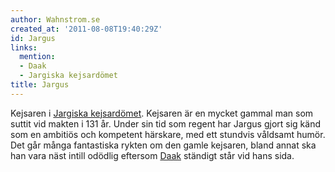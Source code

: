 ```yaml
---
author: Wahnstrom.se
created_at: '2011-08-08T19:40:29Z'
id: Jargus
links:
  mention:
  - Daak
  - Jargiska kejsardömet
title: Jargus
---
```


Kejsaren i [Jargiska kejsardömet]. Kejsaren är en mycket gammal man som suttit vid makten i 131 år.
Under sin tid som regent har Jargus gjort sig känd som en ambitiös och kompetent härskare, med ett
stundvis våldsamt humör. Det går många fantastiska rykten om den gamle kejsaren, bland annat ska han
vara näst intill odödlig eftersom [Daak] ständigt står vid hans sida.

  [Jargiska kejsardömet]: Jargiska_kejsardömet
  [Daak]: Daak